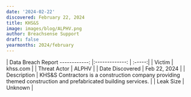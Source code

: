 ```yaml
---
date: '2024-02-22'
discovered: February 22, 2024
title: KHS&S
image: images/blog/ALPHV.png
author: Breachsense Support
draft: false
yearmonths: 2024/february
---
```



| Data Breach Report
------------:     |:-------------:    | :-----:|
| Victim      | khss.com      | 
| Threat Actor      | ALPHV      | 
| Date Discovered      | Feb 22, 2024      | 
| Description      | KHS&S Contractors is a construction company providing themed construction and prefabricated building services.      | 
| Leak Size      | Unknown      | 

